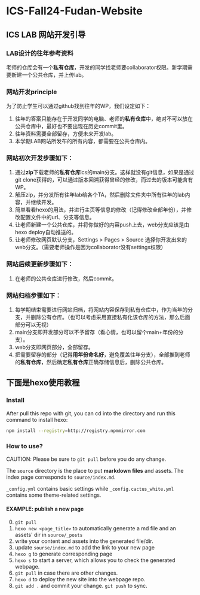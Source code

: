 # ICS-Fall24-Fudan-Website

## ICS LAB 网站开发引导

### LAB设计的往年参考资料

老师的仓库会有一个**私有仓库**，开发的同学找老师要collaborator权限。新学期需要新建一个公共仓库，并上传lab。

### 网站开发principle

为了防止学生可以通过github找到往年的WP，我们设定如下：

1. 往年的答案只能存在于开发同学的电脑、老师的**私有仓库**中，绝对不可以放在公共仓库中，最好也不要出现在历史commit里。
2. 往年资料需要全部留存，方便未来开发lab。
3. 本学期LAB网站所发布的所有内容，都需要在公共仓库内。

### 网站初次开发步骤如下：

1. 通过**zip**下载老师的**私有仓库**ics的main分支。这样就没有git信息，如果是通过git clone获得的，可以通过版本回溯获得曾经的修改，而过去的版本可能含有WP。
2. 解压zip，并分发所有往年lab给各个TA，然后删除文件夹中所有往年的lab内容，并继续开发。
3. 简单看看hexo的用法，并进行主页等信息的修改（记得修改全部年份），并修改配置文件中的url、分支等信息。
4. 让老师新建一个公共仓库，并将你做好的内容push上去，web分支应该是由hexo deploy自动推送的。
5. 让老师修改网页默认分支，Settings > Pages > Source 选择你开发出来的web分支。（需要老师操作是因为collaborator没有settings权限）

### 网站后续更新步骤如下：

1. 在老师的公共仓库进行修改，然后commit。

### 网站归档步骤如下：

1. 每学期结束需要进行网站归档，将网站内容保存到私有仓库中，作为当年的分支，并删除公有仓库。（也可以考虑采用直接私有化该仓库的方法，那么后面部分可以无视）
2. main分支即开发部分可以不予留存（看心情，也可以留个main+年份的分支）。
3. web分支即网页部分，全部留存。
4. 把需要留存的部分（记得**用年份命名好**，避免覆盖往年分支），全部推到老师的**私有仓库**，然后确定**私有仓库**正确存储信息后，删除公共仓库。

## 下面是hexo使用教程

### Install

After pull this repo with git, you can cd into the directory and run this command to install hexo:

```sh
npm install --registry=http://registry.npmmirror.com
```

### How to use?

CAUTION: Please be sure to `git pull` before you do any change.

The `source` directory is the place to put **markdown files** and assets.
The index page corresponds to `source/index.md`.

`_config.yml` contains basic settings while `_config.cactus_white.yml` contains some theme-related settings.

#### EXAMPLE: publish a new page

0. `git pull`
1. `hexo new <page_title>` to automatically generate a md file and an assets' dir in `source/_posts`
2. write your content and assets into the generated file/dir.
3. update `sourse/index.md` to add the link to your new page
3. `hexo g` to generate corresponding page
4. `hexo s` to start a server, which allows you to check the generated webpage.
5. `git pull` in case there are other changes.
6. `hexo d` to deploy the new site into the webpage repo.
7. `git add .` and commit your change. `git push` to sync.

